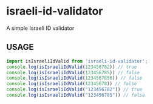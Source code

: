 # israeli-id-validator
A simple Israeli ID validator

## USAGE
```javascript
import isIsraeliIdValid from 'israeli-id-validator';
console.log(isIsraeliIdValid(123456782)) // true
console.log(isIsraeliIdValid(123456785)) // false
console.log(isIsraeliIdValid(1234567856)) // false
console.log(isIsraeliIdValid(12345678)) // false
console.log(isIsraeliIdValid("123456782")) // true
console.log(isIsraeliIdValid("123456785")) // false
```